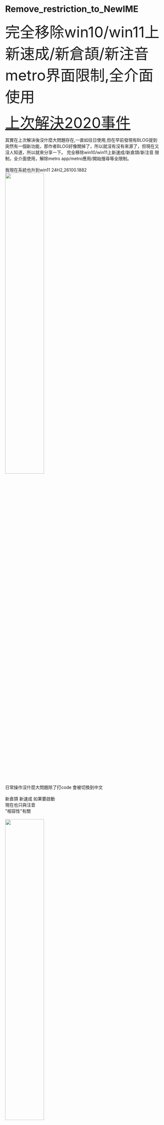 # Remove_restriction_to_NewIME
<font size="18">完全移除win10/win11上新速成/新倉頡/新注音 metro界面限制,全介面使用</font>
<br>

<font size="10"><a href="https://answers.microsoft.com/zh-hant/windows/forum/all/2020%E5%B9%B4win10-20h1/bb6bee29-9d01-405c-b3da-540296e4ae90">上次解決2020事件</a></font>
<br>

其實在上次解決後沒什麼大問題存在,一直如往日使用,但在早前發現有BLOG提到突然有一個新功能，那作者BLOG好像關掉了，所以就沒有沒有來源了，但現在又沒人知道，所以就來分享一下。
完全移除win10/win11上新速成/新倉頡/新注音 限制，全介面使用，解除metro app/metro應用/開始搜尋等全限制。
<br>
<br>
我現在系統也升到win11 24H2,26100.1882
<br>
<img src="https://github.com/sheaahhoi1/IME-release/blob/master/img/win11 24H2.png?raw=true" width="50%" />

<br>
日常操作沒什麼大問題除了打code 會被切換到中文
<br>

<br>
新倉頡 新速成 如果要啟動
<br>
現在也只與注音
<br>
"相容性"有關
<br>
<br>
<img src="https://github.com/sheaahhoi1/IME-release/blob/master/%E6%AD%A5%E9%A9%9F/%E6%AD%A5%E9%A9%9F%20(1).png?raw=true" width="50%" />
<br>
<img src="https://github.com/sheaahhoi1/IME-release/blob/master/img/compatible.png?raw=true" width="50%" />
<br>
<br>
<p><font size="5">在新速成/新倉頡啟用後就直接保留設定下移除注音</font></p>
<br>
----------------------------
<br>
※:以下操作即時生效可測試結果
<br>
以下操作需要管理員權限,如是公司電腦,可能要找管理員洽商
<br>
1.
<br>
搜尋reg/WIN+R輸入regedit
把reg註冊碼(登錄碼),檔案提權到"前台管理員帳號-即目前最高權限使用者"
<br>
操作如下
<br>
1.擁有者更變為當前用戶(可PASS)

```
HKEY_LOCAL_MACHINE\SOFTWARE\Microsoft\CTF\TIP\{B115690A-EA02-48D5-A231-E3578D2FDF80}\LanguageProfile\0x00000404\{F3BA907A-6C7E-11D4-97FA-0080C882687E}
```

操作如下
<br>
把此註冊碼=機器碼=路徑=資料夾[提權]
<br>
1.擁有者更變為當前用戶
<br>
2.啟用繼承
<br>
3.套用到子項目權限
<br>
<br>
<img src="https://github.com/sheaahhoi1/IME-release/blob/master/img/rev2.png?raw=true" width="50%" />
<br>
<img src="https://github.com/sheaahhoi1/IME-release/blob/master/img/revv2.png?raw=true" width="50%" />
<br>
如下擁有改為admin權限使用者(我這裡私人電腦Users,就有admin權限)
<br>
<img src="https://github.com/sheaahhoi1/IME-release/blob/master/img/re.png?raw=true" width="90%" />
<br>
<br>
刪除以下2段路徑機器碼{74769ee9-4a66-4f9d-90d6-bf8b7c3eb461}
<br>
<br>
<p><font size="5">HKLM\SOFTWARE\Microsoft\CTF\TIP\{B115690A-EA02-48D5-A231-E3578D2FDF80}\Category\Category\{74769ee9-4a66-4f9d-90d6-bf8b7c3eb461}</font></p>
<br>
<br>
<p><font size="5">HKLM\SOFTWARE\Microsoft\CTF\TIP\{B115690A-EA02-48D5-A231-E3578D2FDF80}\Category\Item\{B115690A-EA02-48D5-A231-E3578D2FDF80}\{74769ee9-4a66-4f9d-90d6-bf8b7c3eb461}</font></p>
<br>
操作後即時生效可測試結果
<br>
<font size="10" color="#ff33ff">※:如果不能就重新登錄帳號(登出&登入)</font>
<br>
---------
<br>
<img src="https://github.com/sheaahhoi1/IME-release/blob/master/img/use1.png?raw=true" width="80%" />
<br>
<img src="https://github.com/sheaahhoi1/IME-release/blob/master/img/use2.png?raw=true" width="80%" />
<br>
<img src="https://github.com/sheaahhoi1/IME-release/blob/master/img/use3.png?raw=true" width="80%" />
<br>
<img src="https://github.com/sheaahhoi1/IME-release/blob/master/img/use4.png?raw=true" width="80%" />
<br>
<br>
本來是寫了這樣的reg檔的可以直接刪除


```reg
Windows Registry Editor Version 5.00
[-HKLM\SOFTWARE\Microsoft\CTF\TIP\{B115690A-EA02-48D5-A231-E3578D2FDF80}\Category\Category\{74769ee9-4a66-4f9d-90d6-bf8b7c3eb461}]
[-HKLM\SOFTWARE\Microsoft\CTF\TIP\{B115690A-EA02-48D5-A231-E3578D2FDF80}\Category\Item\{B115690A-EA02-48D5-A231-E3578D2FDF80}\{74769ee9-4a66-4f9d-90d6-bf8b7c3eb461}]
```

但不知道什麼問題原因無法直接注入刪除
<br>
<br>
以下包含的是跟上次一樣的注冊表文件,有2020年版的可無視
<br>
只有新速成/新倉頡的字串,我找不到新注音的機器碼字串

```reg
Windows Registry Editor Version 5.00

[HKEY_LOCAL_MACHINE\SOFTWARE\Microsoft\CTF\TIP\{B115690A-EA02-48D5-A231-E3578D2FDF80}\LanguageProfile\0x00000404\{F3BA907A-6C7E-11D4-97FA-0080C882687E}]
"Description"="Microsoft New ChangJie[8.1]"
"Display Description"=hex(2):40,00,25,00,53,00,79,00,73,00,74,00,65,00,6d,00,\
  52,00,6f,00,6f,00,74,00,25,00,5c,00,53,00,59,00,53,00,54,00,45,00,4d,00,33,\
  00,32,00,5c,00,69,00,6e,00,70,00,75,00,74,00,2e,00,64,00,6c,00,6c,00,2c,00,\
  2d,00,35,00,30,00,39,00,33,00,00,00
"IconFile"=hex(2):25,00,53,00,79,00,73,00,74,00,65,00,6d,00,52,00,6f,00,6f,00,\
  74,00,25,00,5c,00,73,00,79,00,73,00,74,00,65,00,6d,00,33,00,32,00,5c,00,49,\
  00,4d,00,45,00,5c,00,49,00,4d,00,45,00,54,00,43,00,5c,00,49,00,6d,00,54,00,\
  43,00,54,00,69,00,70,00,2e,00,44,00,4c,00,4c,00,00,00
"IconIndex"=dword:00000002
"Enable"=dword:00000000
"ProfileFlags"=dword:00000004

[HKEY_LOCAL_MACHINE\SOFTWARE\Microsoft\CTF\TIP\{B115690A-EA02-48D5-A231-E3578D2FDF80}\LanguageProfile\0x00000404\{0B883BA0-C1C7-11D4-87F9-0080C882687E}]
"Description"="Microsoft New Quick[8.1]"
"Display Description"=hex(2):40,00,25,00,53,00,79,00,73,00,74,00,65,00,6d,00,\
  52,00,6f,00,6f,00,74,00,25,00,5c,00,53,00,59,00,53,00,54,00,45,00,4d,00,33,\
  00,32,00,5c,00,69,00,6e,00,70,00,75,00,74,00,2e,00,64,00,6c,00,6c,00,2c,00,\
  2d,00,35,00,31,00,34,00,39,00,00,00
"IconFile"=hex(2):25,00,53,00,79,00,73,00,74,00,65,00,6d,00,52,00,6f,00,6f,00,\
  74,00,25,00,5c,00,73,00,79,00,73,00,74,00,65,00,6d,00,33,00,32,00,5c,00,49,\
  00,4d,00,45,00,5c,00,49,00,4d,00,45,00,54,00,43,00,5c,00,49,00,6d,00,54,00,\
  43,00,54,00,69,00,70,00,2e,00,44,00,4c,00,4c,00,00,00
"IconIndex"=dword:00000004
"Enable"=dword:00000000
"ProfileFlags"=dword:00000004
```
=======
<br>
全流程
<br>
1.先注入新速成/新倉頡
<br>
2.打開regedit,刪除2段路徑機器碼{74769ee9-4a66-4f9d-90d6-bf8b7c3eb461}
<br>
3.如果不能使用新速成到普通程式上打字,就重新登錄帳號(登出&登入)
<br>
4.如果不能在MS Store/開始使用,檢查有沒有刪除這機器碼(資料夾){74769ee9-4a66-4f9d-90d6-bf8b7c3eb461}
<br>
5.還是不能,更新windowns(為什麼?好像新安裝時語言套件不完整)
<br>
6.關於HKSCS《香港增補字符集》ISO/IEC 10646,這是微軟的輸入法,只要確保Ms Store,只要能更新把最新的"中文 (繁體) 當地體驗套件"更新,就確保可使用最新修訂HKSCS《香港增補字符集》
<br>
<img src="https://github.com/sheaahhoi1/MS_New_CHT_IME-release/blob/master/img/HKSCS.webp" width="50%" />

